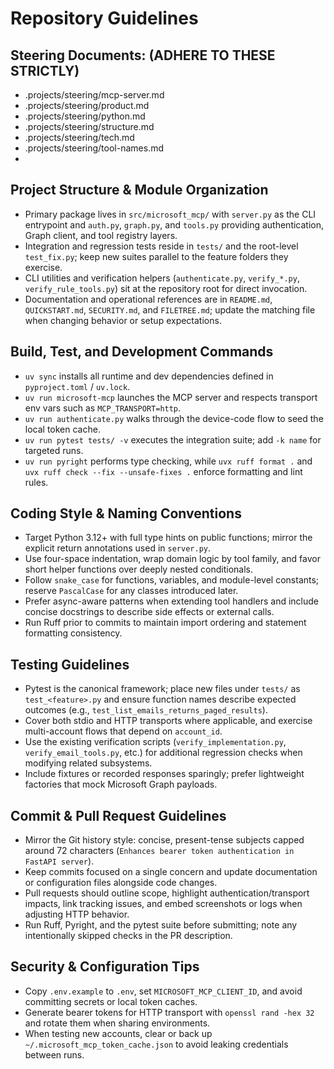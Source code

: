 # Repository Guidelines

## Steering Documents: (ADHERE TO THESE STRICTLY)
- .projects/steering/mcp-server.md
- .projects/steering/product.md
- .projects/steering/python.md
- .projects/steering/structure.md
- .projects/steering/tech.md
- .projects/steering/tool-names.md
- 
## Project Structure & Module Organization
- Primary package lives in `src/microsoft_mcp/` with `server.py` as the CLI entrypoint and `auth.py`, `graph.py`, and `tools.py` providing authentication, Graph client, and tool registry layers.
- Integration and regression tests reside in `tests/` and the root-level `test_fix.py`; keep new suites parallel to the feature folders they exercise.
- CLI utilities and verification helpers (`authenticate.py`, `verify_*.py`, `verify_rule_tools.py`) sit at the repository root for direct invocation.
- Documentation and operational references are in `README.md`, `QUICKSTART.md`, `SECURITY.md`, and `FILETREE.md`; update the matching file when changing behavior or setup expectations.

## Build, Test, and Development Commands
- `uv sync` installs all runtime and dev dependencies defined in `pyproject.toml` / `uv.lock`.
- `uv run microsoft-mcp` launches the MCP server and respects transport env vars such as `MCP_TRANSPORT=http`.
- `uv run authenticate.py` walks through the device-code flow to seed the local token cache.
- `uv run pytest tests/ -v` executes the integration suite; add `-k name` for targeted runs.
- `uv run pyright` performs type checking, while `uvx ruff format .` and `uvx ruff check --fix --unsafe-fixes .` enforce formatting and lint rules.

## Coding Style & Naming Conventions
- Target Python 3.12+ with full type hints on public functions; mirror the explicit return annotations used in `server.py`.
- Use four-space indentation, wrap domain logic by tool family, and favor short helper functions over deeply nested conditionals.
- Follow `snake_case` for functions, variables, and module-level constants; reserve `PascalCase` for any classes introduced later.
- Prefer async-aware patterns when extending tool handlers and include concise docstrings to describe side effects or external calls.
- Run Ruff prior to commits to maintain import ordering and statement formatting consistency.

## Testing Guidelines
- Pytest is the canonical framework; place new files under `tests/` as `test_<feature>.py` and ensure function names describe expected outcomes (e.g., `test_list_emails_returns_paged_results`).
- Cover both stdio and HTTP transports where applicable, and exercise multi-account flows that depend on `account_id`.
- Use the existing verification scripts (`verify_implementation.py`, `verify_email_tools.py`, etc.) for additional regression checks when modifying related subsystems.
- Include fixtures or recorded responses sparingly; prefer lightweight factories that mock Microsoft Graph payloads.

## Commit & Pull Request Guidelines
- Mirror the Git history style: concise, present-tense subjects capped around 72 characters (`Enhances bearer token authentication in FastAPI server`).
- Keep commits focused on a single concern and update documentation or configuration files alongside code changes.
- Pull requests should outline scope, highlight authentication/transport impacts, link tracking issues, and embed screenshots or logs when adjusting HTTP behavior.
- Run Ruff, Pyright, and the pytest suite before submitting; note any intentionally skipped checks in the PR description.

## Security & Configuration Tips
- Copy `.env.example` to `.env`, set `MICROSOFT_MCP_CLIENT_ID`, and avoid committing secrets or local token caches.
- Generate bearer tokens for HTTP transport with `openssl rand -hex 32` and rotate them when sharing environments.
- When testing new accounts, clear or back up `~/.microsoft_mcp_token_cache.json` to avoid leaking credentials between runs.
